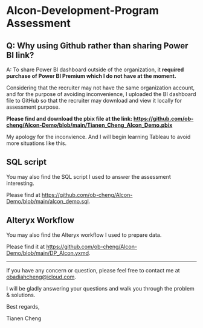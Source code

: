 # Alcon-Development-Program Assessment
## Q: Why using Github rather than sharing Power BI link?
A: To share Power BI dashboard outside of the organization, it **required purchase of Power BI Premium which I do not have at the moment.**

Considering that the recruiter may not have the same organization account, and for the purpose of avoiding inconvenience, I uploaded the BI dashboard file to GitHub so that the recruiter may download and view it locally for assessment purpose. 

**Please find and download the pbix file at the link: https://github.com/ob-cheng/Alcon-Demo/blob/main/Tianen_Cheng_Alcon_Demo.pbix**

My apology for the inconvience. And I will begin learning Tableau to avoid more situations like this. 
## SQL script
You may also find the SQL script I used to answer the assessment interesting. 

Please find at https://github.com/ob-cheng/Alcon-Demo/blob/main/alcon_demo.sql. 

## Alteryx Workflow
You may also find the Alteryx workflow I used to prepare data.

Please find it at https://github.com/ob-cheng/Alcon-Demo/blob/main/DP_Alcon.yxmd.

---

If you have any concern or question, please feel free to contact me at obadiahcheng@icloud.com.

I will be gladly answering your questions and walk you through the problem & solutions. 

Best regards,

Tianen Cheng

